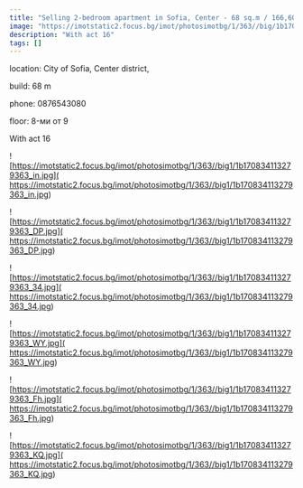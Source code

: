 ```yaml
---
title: "Selling 2-bedroom apartment in Sofia, Center - 68 sq.m / 166,600 EUR :: imot.bg Advertisement"
image: "https://imotstatic2.focus.bg/imot/photosimotbg/1/363//big/1b170834113279363_2J.jpg"
description: "With act 16"
tags: []
---
```


location: City of Sofia, Center district,

build: 68 m

phone: 0876543080

floor: 8-ми от 9

With act 16


![https://imotstatic2.focus.bg/imot/photosimotbg/1/363//big1/1b170834113279363_in.jpg]( https://imotstatic2.focus.bg/imot/photosimotbg/1/363//big1/1b170834113279363_in.jpg)


![https://imotstatic2.focus.bg/imot/photosimotbg/1/363//big1/1b170834113279363_DP.jpg]( https://imotstatic2.focus.bg/imot/photosimotbg/1/363//big1/1b170834113279363_DP.jpg)


![https://imotstatic2.focus.bg/imot/photosimotbg/1/363//big1/1b170834113279363_34.jpg]( https://imotstatic2.focus.bg/imot/photosimotbg/1/363//big1/1b170834113279363_34.jpg)


![https://imotstatic2.focus.bg/imot/photosimotbg/1/363//big1/1b170834113279363_WY.jpg]( https://imotstatic2.focus.bg/imot/photosimotbg/1/363//big1/1b170834113279363_WY.jpg)


![https://imotstatic2.focus.bg/imot/photosimotbg/1/363//big1/1b170834113279363_Fh.jpg]( https://imotstatic2.focus.bg/imot/photosimotbg/1/363//big1/1b170834113279363_Fh.jpg)


![https://imotstatic2.focus.bg/imot/photosimotbg/1/363//big1/1b170834113279363_KQ.jpg]( https://imotstatic2.focus.bg/imot/photosimotbg/1/363//big1/1b170834113279363_KQ.jpg)



